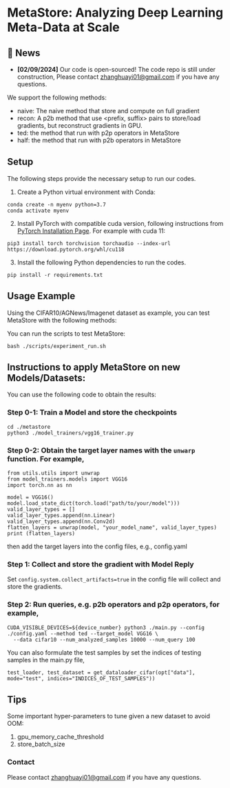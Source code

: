 # MetaStore: Analyzing Deep Learning Meta-Data at Scale

## 🔔 News
- **[02/09/2024]** Our code is open-sourced! The code repo is still under construction, Please contact zhanghuayi01@gmail.com if you have any questions.

We support the following methods: 
* naive: The naive method that store and compute on full gradient
* recon: A p2b method that use \<prefix, suffix\> pairs to store/load gradients, but reconstruct gradients in GPU.
* ted: the method that run with p2p operators in MetaStore 
* half: the method that run with p2b operators in MetaStore

## Setup
The following steps provide the necessary setup to run our codes.
1. Create a Python virtual environment with Conda:
```
conda create -n myenv python=3.7
conda activate myenv
```
2. Install PyTorch with compatible cuda version, following instructions from [PyTorch Installation Page](https://pytorch.org/get-started/locally/). For example with cuda 11:
```
pip3 install torch torchvision torchaudio --index-url https://download.pytorch.org/whl/cu118
```
3. Install the following Python dependencies to run the codes.
```
pip install -r requirements.txt
```
## Usage Example
Using the CIFAR10/AGNews/Imagenet dataset as example, you can test MetaStore with the following methods:

You can run the scripts to test MetaStore:
```
bash ./scripts/experiment_run.sh
```

## Instructions to apply MetaStore on new Models/Datasets:

You can use the following code to obtain the results:
### Step 0-1: Train a Model and store the checkpoints
```
cd ./metastore
python3 ./model_trainers/vgg16_trainer.py
```
### Step 0-2: Obtain the target layer names with the ```unwarp``` function. For example,
```
from utils.utils import unwrap
from model_trainers.models import VGG16
import torch.nn as nn

model = VGG16()
model.load_state_dict(torch.load("path/to/your/model")))
valid_layer_types = []
valid_layer_types.append(nn.Linear)
valid_layer_types.append(nn.Conv2d)
flatten_layers = unwrap(model, "your_model_name", valid_layer_types)
print (flatten_layers)
```
then add the target layers into the config files, e.g., config.yaml

### Step 1: Collect and store the gradient with Model Reply
Set ```config.system.collect_artifacts=true``` in the config file will collect and store the gradients.

### Step 2: Run queries, e.g. p2b operators and p2p operators, for example,
```
CUDA_VISIBLE_DEVICES=${device_number} python3 ./main.py --config ./config.yaml --method ted --target_model VGG16 \
  --data cifar10 --num_analyzed_samples 10000 --num_query 100
```
You can also formulate the test samples by set the indices of testing samples in the main.py file,
```
test_loader, test_dataset = get_dataloader_cifar(opt["data"], mode="test", indices="INDICES_OF_TEST_SAMPLES"))
```


## Tips
Some important hyper-parameters to tune given a new dataset to avoid OOM:
1. gpu_memory_cache_threshold
2. store_batch_size

### Contact
Please contact zhanghuayi01@gmail.com if you have any questions.